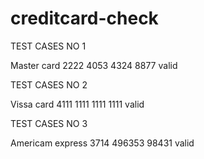 # creditcard-check

TEST CASES NO 1

Master card
2222 4053 4324 8877
valid

TEST CASES NO 2

Vissa card
4111 1111 1111 1111
valid

TEST CASES NO 3

Americam express
3714 496353 98431
valid
